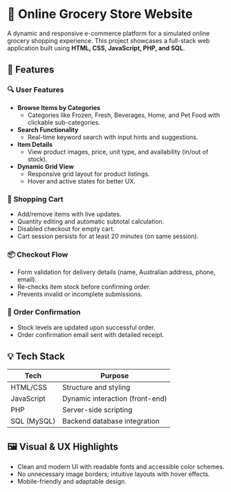 # 🛒 Online Grocery Store Website

A dynamic and responsive e-commerce platform for a simulated online grocery shopping experience. This project showcases a full-stack web application built using **HTML, CSS, JavaScript, PHP, and SQL**.

## 🚀 Features

### 🔍 User Features
- **Browse Items by Categories**  
  - Categories like Frozen, Fresh, Beverages, Home, and Pet Food with clickable sub-categories.
- **Search Functionality**  
  - Real-time keyword search with input hints and suggestions.
- **Item Details**  
  - View product images, price, unit type, and availability (in/out of stock).
- **Dynamic Grid View**  
  - Responsive grid layout for product listings.
  - Hover and active states for better UX.

### 🛒 Shopping Cart
- Add/remove items with live updates.
- Quantity editing and automatic subtotal calculation.
- Disabled checkout for empty cart.
- Cart session persists for at least 20 minutes (on same session).

### 📦 Checkout Flow
- Form validation for delivery details (name, Australian address, phone, email).
- Re-checks item stock before confirming order.
- Prevents invalid or incomplete submissions.

### 📧 Order Confirmation
- Stock levels are updated upon successful order.
- Order confirmation email sent with detailed receipt.

## 💡 Tech Stack

| Tech         | Purpose                        |
|--------------|--------------------------------|
| HTML/CSS     | Structure and styling          |
| JavaScript   | Dynamic interaction (front-end)|
| PHP          | Server-side scripting          |
| SQL (MySQL)  | Backend database integration   |

## 🖼️ Visual & UX Highlights
- Clean and modern UI with readable fonts and accessible color schemes.
- No unnecessary image borders; intuitive layouts with hover effects.
- Mobile-friendly and adaptable design.
